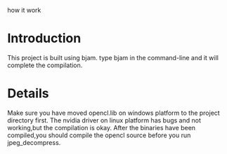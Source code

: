 how it work

# Introduction #
This project is built using bjam.
type bjam in the command-line and it will complete the compilation.

# Details #

Make sure you have moved opencl.lib on  windows platform to the project directory first.
The nvidia driver on linux platform has bugs and not working,but the compilation is okay.
After the binaries have been compiled,you should compile the opencl source before you run jpeg\_decompress.